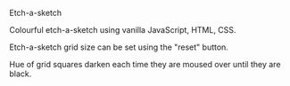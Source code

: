 Etch-a-sketch

Colourful etch-a-sketch using vanilla JavaScript, HTML, CSS.

Etch-a-sketch grid size can be set using the "reset" button.

Hue of grid squares darken each time they are moused over until they are black.
